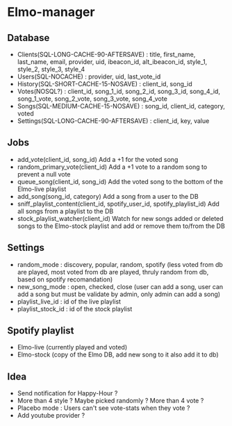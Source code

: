 # Elmo-manager

## Database
  - Clients(SQL-LONG-CACHE-90-AFTERSAVE) : title, first_name, last_name, email, provider, uid, ibeacon_id, alt_ibeacon_id, style_1, style_2, style_3, style_4
  - Users(SQL-NOCACHE) : provider, uid, last_vote_id
  - History(SQL-SHORT-CACHE-15-NOSAVE) : client_id, song_id
  - Votes(NOSQL?) : client_id, song_1_id, song_2_id, song_3_id, song_4_id, song_1_vote, song_2_vote, song_3_vote, song_4_vote
  - Songs(SQL-MEDIUM-CACHE-15-NOSAVE) : song_id, client_id, category, voted 
  - Settings(SQL-LONG-CACHE-90-AFTERSAVE) : client_id, key, value

## Jobs
  - add_vote(client_id, song_id) Add a +1 for the voted song
  - random_primary_vote(client_id) Add a +1 vote to a random song to prevent a null vote
  - queue_song(client_id, song_id) Add the voted song to the bottom of the Elmo-live playlist
  - add_song(song_id, category) Add a song from a user to the DB
  - sniff_playlist_content(client_id, spotify_user_id, spotify_playlist_id) Add all songs from a playlist to the DB
  - stock_playlist_watcher(client_id) Watch for new songs added or deleted songs to the Elmo-stock playlist and add or remove them to/from the DB

## Settings
  - random_mode : discovery, popular, random, spotify (less voted from db are played, most voted from db are played, thruly random from db, based on spotify recomandation)
  - new_song_mode : open, checked, close (user can add a song, user can add a song but must be validate by admin, only admin can add a song)
  - playlist_live_id : id of the live playlist 
  - playlist_stock_id : id of the stock playlist 

## Spotify playlist
  - Elmo-live (currently played and voted)
  - Elmo-stock (copy of the Elmo DB, add new song to it also add it to db)

## Idea
  - Send notification for Happy-Hour ? 
  - More than 4 style ? Maybe picked randomly ? More than 4 vote ?
  - Placebo mode : Users can't see vote-stats when they vote ?
  - Add youtube provider ? 
